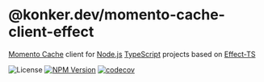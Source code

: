 # @konker.dev/momento-cache-client-effect

[Momento Cache](https://www.gomomento.com/) client for [Node.js](https://nodejs.org/) [TypeScript](https://www.typescriptlang.org/) projects based on [Effect-TS](https://www.effect.website/)

![License](https://img.shields.io/github/license/konkerdotdev/momento-cache-client-effect)
[![NPM Version](https://img.shields.io/npm/v/%40konker.dev%2Fmomento-cache-client-effect)](https://www.npmjs.com/package/@konker.dev/momento-cache-client-effect)
[![codecov](https://codecov.io/gh/konkerdotdev/momento-cache-client-effect/graph/badge.svg?token=W3BFLXCWTH)](https://codecov.io/gh/konkerdotdev/momento-cache-client-effect)
